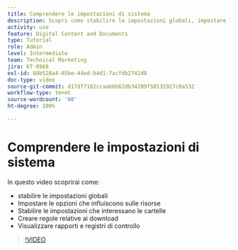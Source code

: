 ```yaml
---
title: Comprendere le impostazioni di sistema
description: Scopri come stabilire le impostazioni globali, impostare le opzioni delle risorse, stabilire le impostazioni delle cartelle, definire le regole di download e visualizzare i rapporti e i registri di controllo in [!UICONTROL Workfront DAM].
activity: use
feature: Digital Content and Documents
type: Tutorial
role: Admin
level: Intermediate
team: Technical Marketing
jira: KT-8968
exl-id: 88b528a4-85be-44ed-b4d1-7acfdb2742d0
doc-type: video
source-git-commit: d17df7162ccaab6b62db34209f50131927c0a532
workflow-type: tm+mt
source-wordcount: '60'
ht-degree: 100%

---
```


# Comprendere le impostazioni di sistema

In questo video scoprirai come:

* stabilire le impostazioni globali
* Impostare le opzioni che influiscono sulle risorse
* Stabilire le impostazioni che interessano le cartelle
* Creare regole relative ai download
* Visualizzare rapporti e registri di controllo

>[!VIDEO](https://video.tv.adobe.com/v/3414462/?quality=12&learn=on&enablevpops&captions=ita)
